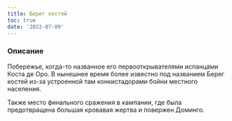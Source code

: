 ```yaml
---
title: Берег костей
toc: true
date: '2022-07-09'
---
```


### Описание
Побережье, когда-то названное его первооткрывателями испанцами Коста де Оро. 
В нынешнее время более известно под названием Берег костей из-за устроенной там конкистадорами бойни местного населения.

Также место финального сражения в кампании, где была предотвращена большая кровавая жертва и повержен Доминго.